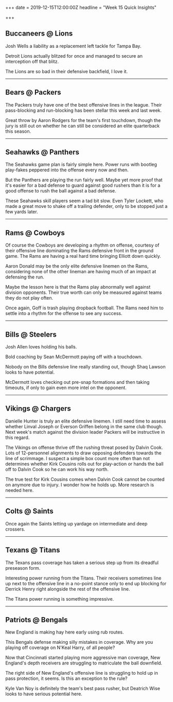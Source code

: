 +++
date = 2019-12-15T12:00:00Z
headline = "Week 15 Quick Insights"

+++
## Buccaneers @ Lions

Josh Wells a liability as a replacement left tackle for Tampa Bay.

Detroit Lions actually blitzed for once and managed to secure an interception off that blitz.

The Lions are so bad in their defensive backfield, I love it.

***

## Bears @ Packers

The Packers truly have one of the best offensive lines in the league. Their pass-blocking and run-blocking has been stellar this week and last week.

Great throw by Aaron Rodgers for the team's first touchdown, though the jury is still out on whether he can still be considered an elite quarterback this season.

***

## Seahawks @ Panthers

The Seahawks game plan is fairly simple here. Power runs with bootleg play-fakes peppered into the offense every now and then.

But the Panthers are playing the run fairly well. Maybe yet more proof that it's easier for a bad defense to guard against good rushers than it is for a good offense to rush the ball against a bad defense.

These Seahawks skill players seem a tad bit slow. Even Tyler Lockett, who made a great move to shake off a trailing defender, only to be stopped just a few yards later.

***

## Rams @ Cowboys

Of course the Cowboys are developing a rhythm on offense, courtesy of their offensive line dominating the Rams defensive front in the ground game. The Rams are having a real hard time bringing Elliott down quickly.

Aaron Donald may be the only elite defensive linemen on the Rams, considering none of the other lineman are having much of an impact at defensing the run.

Maybe the lesson here is that the Rams play abnormally well against division opponents. Their true worth can only be measured against teams they do not play often.

Once again, Goff is trash playing dropback football. The Rams need him to settle into a rhythm for the offense to see any success.

***

## Bills @ Steelers

Josh Allen loves holding his balls.

Bold coaching by Sean McDermott paying off with a touchdown.

Nobody on the Bills defensive line really standing out, though Shaq Lawson looks to have potential.

McDermott loves checking out pre-snap formations and then taking timeouts, if only to gain even more intel on the opponent.

***

## Vikings @ Chargers

Danielle Hunter is truly an elite defensive linemen. I still need time to assess whether Linval Joseph or Everson Griffen belong in the same club though. Next week's match against the division leader Packers will be instructive in this regard.

The Vikings on offense thrive off the rushing threat posed by Dalvin Cook. Lots of 12-personnel alignments to draw opposing defenders towards the line of scrimmage. I suspect a simple box count more often than not determines whether Kirk Cousins rolls out for play-action or hands the ball off to Dalvin Cook so he can work his way north.

The true test for Kirk Cousins comes when Dalvin Cook cannot be counted on anymore due to injury. I wonder how he holds up. More research is needed here.

***

## Colts @ Saints

Once again the Saints letting up yardage on intermediate and deep crossers.

***

## Texans @ Titans

The Texans pass coverage has taken a serious step up from its dreadful preseason form.

Interesting power running from the Titans. Their receivers sometimes line up next to the offensive line in a no-point stance only to end up blocking for Derrick Henry right alongside the rest of the offensive line.

The Titans power running is something impressive.

***

## Patriots @ Bengals

New England is making hay here early using rub routes.

This Bengals defense making silly mistakes in coverage. Why are you playing off coverage on N'Keal Harry, of all people?

Now that Cincinnati started playing more aggressive man coverage, New England's depth receivers are struggling to matriculate the ball downfield.

The right side of New England's offensive line is struggling to hold up in pass protection, it seems.  Is this an exception to the rule?

Kyle Van Noy is definitely the team's best pass rusher, but Deatrich Wise looks to have serious potential here.